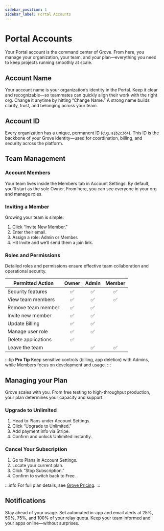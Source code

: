 ```yaml
---
sidebar_position: 1
sidebar_label: Portal Accounts
---
```


# Portal Accounts
Your Portal account is the command center of Grove. From here, you manage your organization, your team, and your plan—everything you need to keep projects running smoothly at scale.

## Account Name
Your account name is your organization’s identity in the Portal. Keep it clear and recognizable—so teammates can quickly align their work with the right org. Change it anytime by hitting “Change Name.” A strong name builds clarity, trust, and belonging across your team.

## Account ID
Every organization has a unique, permanent ID (e.g. `a1b2c3d4`). This ID is the backbone of your Grove identity—used for coordination, billing, and security across the platform.

## Team Management 

### Account Members
Your team lives inside the Members tab in Account Settings. By default, you’ll start as the sole Owner. From here, you can see everyone in your org and manage roles.

### Inviting a Member
Growing your team is simple:
1. Click “Invite New Member.”
2. Enter their email.
3. Assign a role: Admin or Member.
4. Hit Invite and we’ll send them a join link.

### Roles and Permissions
Detailed roles and permissions ensure effective team collaboration and operational security.

| Permitted Action    | Owner | Admin | Member |
| ------------------- | :---: | :---: | :----: |
| Security features   |  ✅   |  ✅   |   ✅   |
| View team members   |  ✅   |  ✅   |   ✅   |
| Remove team member  |  ✅   |  ✅   |        |
| Invite new member   |  ✅   |  ✅   |        |
| Update Billing      |  ✅   |  ✅   |        |
| Manage user role    |  ✅   |  ✅   |        |
| Delete applications |  ✅   |       |        |
| Leave the team      |       |  ✅   |   ✅   |

:::tip **Pro Tip**
Keep sensitive controls (billing, app deletion) with Admins, while Members focus on development and usage.
:::

## Managing your Plan
Grove scales with you. From free testing to high-throughput production, your plan determines your capacity and support.

### Upgrade to Unlimited
1. Head to Plans under Account Settings.
2. Click “Upgrade to Unlimited.”
3. Add payment info via Stripe.
4. Confirm and unlock Unlimited instantly.

### Cancel Your Subscription
1. Go to Plans in Account Settings.
2. Locate your current plan.
3. Click “Stop Subscription.”
4. Confirm to switch back to Free.

:::info 
For full plan details, see [Grove Pricing](https://grove.city/pricing).
:::

## Notifications
Stay ahead of your usage. Set automated in-app and email alerts at 25%, 50%, 75%, and 100% of your relay quota. Keep your team informed and your apps online—without surprises.
